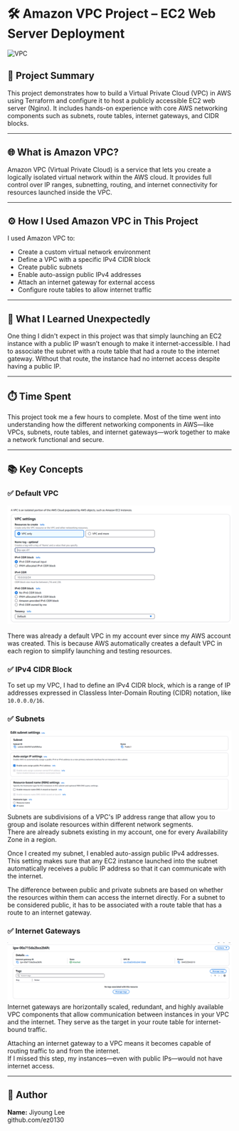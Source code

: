 # 🛠️ Amazon VPC Project – EC2 Web Server Deployment

![VPC](images/1.png)


## 📘 Project Summary

This project demonstrates how to build a Virtual Private Cloud (VPC) in AWS using Terraform and configure it to host a publicly accessible EC2 web server (Nginx). It includes hands-on experience with core AWS networking components such as subnets, route tables, internet gateways, and CIDR blocks.

---

## 🌐 What is Amazon VPC?

Amazon VPC (Virtual Private Cloud) is a service that lets you create a logically isolated virtual network within the AWS cloud. It provides full control over IP ranges, subnetting, routing, and internet connectivity for resources launched inside the VPC.

---

## ⚙️ How I Used Amazon VPC in This Project

I used Amazon VPC to:

- Create a custom virtual network environment
- Define a VPC with a specific IPv4 CIDR block
- Create public subnets
- Enable auto-assign public IPv4 addresses
- Attach an internet gateway for external access
- Configure route tables to allow internet traffic

---

## 🧠 What I Learned Unexpectedly

One thing I didn't expect in this project was that simply launching an EC2 instance with a public IP wasn’t enough to make it internet-accessible. I had to associate the subnet with a route table that had a route to the internet gateway. Without that route, the instance had no internet access despite having a public IP.

---

## ⏱️ Time Spent

This project took me a few hours to complete. Most of the time went into understanding how the different networking components in AWS—like VPCs, subnets, route tables, and internet gateways—work together to make a network functional and secure.

---

## 📚 Key Concepts

### ✅ Default VPC
![VPC](image/1.PNG)

There was already a default VPC in my account ever since my AWS account was created. This is because AWS automatically creates a default VPC in each region to simplify launching and testing resources.

### ✅ IPv4 CIDR Block

To set up my VPC, I had to define an IPv4 CIDR block, which is a range of IP addresses expressed in Classless Inter-Domain Routing (CIDR) notation, like `10.0.0.0/16`.

### ✅ Subnets

![Subnet](image/2.png)
Subnets are subdivisions of a VPC's IP address range that allow you to group and isolate resources within different network segments.  
There are already subnets existing in my account, one for every Availability Zone in a region.

Once I created my subnet, I enabled auto-assign public IPv4 addresses. This setting makes sure that any EC2 instance launched into the subnet automatically receives a public IP address so that it can communicate with the internet.

The difference between public and private subnets are based on whether the resources within them can access the internet directly. For a subnet to be considered public, it has to be associated with a route table that has a route to an internet gateway.

### ✅ Internet Gateways

![Gateway](image/3.png)
Internet gateways are horizontally scaled, redundant, and highly available VPC components that allow communication between instances in your VPC and the internet. They serve as the target in your route table for internet-bound traffic.

Attaching an internet gateway to a VPC means it becomes capable of routing traffic to and from the internet.  
If I missed this step, my instances—even with public IPs—would not have internet access.

---

## 👤 Author

**Name:** Jiyoung Lee  
github.com/ez0130
